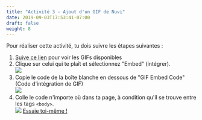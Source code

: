```yaml
---
title: "Activité 3 - Ajout d'un GIF de Nuvi"
date: 2019-09-03T17:53:41-07:00
draft: false
weight: 8
---
```


Pour réaliser cette activité, tu dois suivre les étapes suivantes :

1. <a href="https://giphy.com/nuevofoundation" target="_blank">Suive ce lien</a> pour voir les GIFs disponibles
2. Clique sur celui qui te plaît et sélectionnez "Embed" (intégrer). <br>
    <img src="../media/nuevo-.png"/>
3. Copie le code de la boîte blanche en dessous de "GIF Embed Code" (Code d'intégration de GIF)<br>
    <img src="../media/giphy-embed-instruction.PNG" />
4. Colle le code n'importe où dans ta page, à condition qu'il se trouve entre les tags <code>&lt;body&gt;</code>.<br> 
    <img src="https://qyauda.dm.files.1drv.com/y4mWCkifMfvdIaCqGW09zaPjD40e01lWkslVcULewSkHTta3krUbVk_9gF0un3CRjC7OZV_kee2RVhYze2QWcTuB9QJdjFCa_ODpEO4tcmELYwxy3cVRtswz3IeVyX6R9CuT9hLlbajdX7y0zm9otMQ2M5Ejq81FSaRAnXdK0KMNAPq_QdzEhOuiuHlKleDGFQdYjtx7nKiayg2HSUuq16n0w?width=419&height=228&cropmode=none" />
<a class="my-2 mx-4 btn btn-info" href="https://codepen.io/Sunny-Dee/pen/moqzmP" target="_blank">Essaie toi-même !</a>

